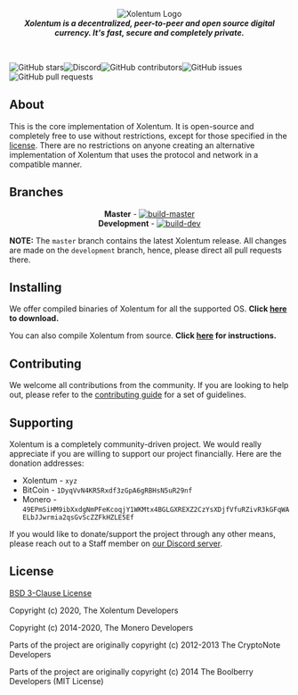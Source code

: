 <p align="center">
  <img src="https://xolentum.sohamb03.me/resources/press-kit/assets/logo.png" alt="Xolentum Logo">
  <br>
  <b><i>Xolentum is a decentralized, peer-to-peer and open source digital currency. It's fast, secure and completely private.</i></b>
  <p>&nbsp;</p>
  <img alt="GitHub stars" src="https://img.shields.io/github/stars/xolentum/xolentum?style=social"><img alt="Discord" src="https://img.shields.io/discord/657866019829973002"><img alt="GitHub contributors" src="https://img.shields.io/github/contributors/xolentum/xolentum"><img alt="GitHub issues" ="https://img.shields.io/github/issues/xolentum/xolentum"><img alt="GitHub pull requests" src="https://img.shields.io/github/issues-pr/xolentum/xolentum">
</p>

## About

This is the core implementation of Xolentum. It is open-source and completely free to use without restrictions, except for those specified in the [license](LICENSE). There are no restrictions on anyone creating an alternative implementation of Xolentum that uses the protocol and network in a compatible manner.

## Branches

<p align="center">
  <b>Master</b> - <a href="https://github.com/xolentum/xolentum/tree/master" rel="nofollow"><img src="https://github.com/xolentum/xolentum/workflows/ci/badge.svg?branch=master" alt="build-master" style="max-width:100%;"></a>
  <br>
  <b>Development</b> - <a href="https://github.com/xolentum/xolentum/" rel="nofollow"><img src="https://github.com/xolentum/xolentum/workflows/ci/badge.svg?branch=development" alt="build-dev" style="max-width:100%;"></a>
</p>

**NOTE:** The `master` branch contains the latest Xolentum release. All changes are made on the `development` branch, hence, please direct all pull requests there.

## Installing

We offer compiled binaries of Xolentum for all the supported OS. **Click [here](https://github.com/xolentum/xolentum/releases/latest) to download.**

You can also compile Xolentum from source. **Click [here](https://xolentum.org/resources/guidess/compilation) for instructions.** 

## Contributing

We welcome all contributions from the community. If you are looking to help out, please refer to the [contributing guide](CONTRIBUTING.md) for a set of guidelines. 

## Supporting

Xolentum is a completely community-driven project. We would really appreciate if you are willing to support our project financially. Here are the donation addresses:

* Xolentum - `xyz`
* BitCoin - `1DyqVvN4KR5Rxdf3zGpA6gRBHsN5uR29nf`
* Monero - `49EPmSiHM9ibXxdgNmPFeKcoqjY1WKMtx4BGLGXREXZ2CzYsXDjfVfuRZivR3kGFqWAELbJJwrmia2qsGvScZZFkHZLE5Ef`

If you would like to donate/support the project through any other means, please reach out to a Staff member on [our Discord server](https://chat.xolentum.org/). 

## License

[BSD 3-Clause License](https://github.com/xolentum/xolentum/blob/master/LICENSE)

Copyright (c) 2020, The Xolentum Developers

Copyright (c) 2014-2020, The Monero Developers

Parts of the project are originally copyright (c) 2012-2013 The CryptoNote
Developers

Parts of the project are originally copyright (c) 2014 The Boolberry
Developers (MIT License)
